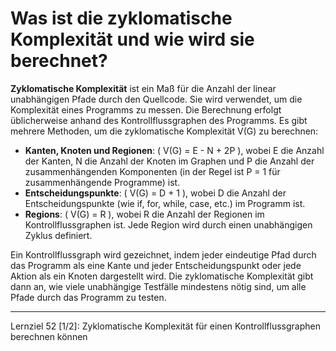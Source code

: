 # Was ist die zyklomatische Komplexität und wie wird sie berechnet?

**Zyklomatische Komplexität** ist ein Maß für die Anzahl der linear unabhängigen Pfade durch den Quellcode. Sie wird verwendet, um die Komplexität eines Programms zu messen. Die Berechnung erfolgt üblicherweise anhand des Kontrollflussgraphen des Programms. Es gibt mehrere Methoden, um die zyklomatische Komplexität V(G) zu berechnen:

- **Kanten, Knoten und Regionen**: \( V(G) = E - N + 2P \), wobei E die Anzahl der Kanten, N die Anzahl der Knoten im Graphen und P die Anzahl der zusammenhängenden Komponenten (in der Regel ist P = 1 für zusammenhängende Programme) ist.
- **Entscheidungspunkte**: \( V(G) = D + 1 \), wobei D die Anzahl der Entscheidungspunkte (wie if, for, while, case, etc.) im Programm ist.
- **Regions**: \( V(G) = R \), wobei R die Anzahl der Regionen im Kontrollflussgraphen ist. Jede Region wird durch einen unabhängigen Zyklus definiert.

Ein Kontrollflussgraph wird gezeichnet, indem jeder eindeutige Pfad durch das Programm als eine Kante und jeder Entscheidungspunkt oder jede Aktion als ein Knoten dargestellt wird. Die zyklomatische Komplexität gibt dann an, wie viele unabhängige Testfälle mindestens nötig sind, um alle Pfade durch das Programm zu testen.

---

Lernziel 52 \[1/2\]: Zyklomatische Komplexität für einen Kontrollflussgraphen berechnen können
